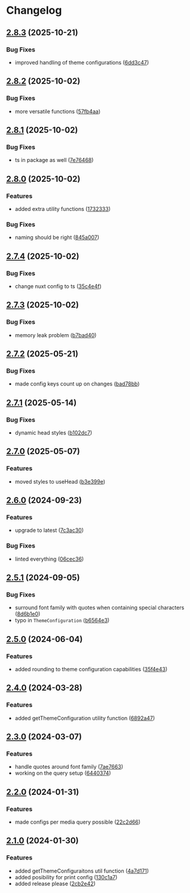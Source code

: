 # Changelog

## [2.8.3](https://github.com/limbo-works/Limbo.Nuxt.ThemeConfiguration/compare/v2.8.2...v2.8.3) (2025-10-21)


### Bug Fixes

* improved handling of theme configurations ([6dd3c47](https://github.com/limbo-works/Limbo.Nuxt.ThemeConfiguration/commit/6dd3c47080b207a71dc2c8983249ea72e9d32ea0))

## [2.8.2](https://github.com/limbo-works/Limbo.Nuxt.ThemeConfiguration/compare/v2.8.1...v2.8.2) (2025-10-02)


### Bug Fixes

* more versatile functions ([57fb4aa](https://github.com/limbo-works/Limbo.Nuxt.ThemeConfiguration/commit/57fb4aa89147150d1829066154e8ff376cb02fba))

## [2.8.1](https://github.com/limbo-works/Limbo.Nuxt.ThemeConfiguration/compare/v2.8.0...v2.8.1) (2025-10-02)


### Bug Fixes

* ts in package as well ([7e76468](https://github.com/limbo-works/Limbo.Nuxt.ThemeConfiguration/commit/7e764685db0501f72e480fa834b9d63d2df71d06))

## [2.8.0](https://github.com/limbo-works/Limbo.Nuxt.ThemeConfiguration/compare/v2.7.4...v2.8.0) (2025-10-02)


### Features

* added extra utility functions ([1732333](https://github.com/limbo-works/Limbo.Nuxt.ThemeConfiguration/commit/17323331d7d33ebcf5c90700a7e4c05cd5b69a0f))


### Bug Fixes

* naming should be right ([845a007](https://github.com/limbo-works/Limbo.Nuxt.ThemeConfiguration/commit/845a007a4c531d89d3abb09dd36cd33325b866ad))

## [2.7.4](https://github.com/limbo-works/Limbo.Nuxt.ThemeConfiguration/compare/v2.7.3...v2.7.4) (2025-10-02)


### Bug Fixes

* change nuxt config to ts ([35c4e4f](https://github.com/limbo-works/Limbo.Nuxt.ThemeConfiguration/commit/35c4e4f18a05e06a58f396c24d7e3422b6ade605))

## [2.7.3](https://github.com/limbo-works/Limbo.Nuxt.ThemeConfiguration/compare/v2.7.2...v2.7.3) (2025-10-02)


### Bug Fixes

* memory leak problem ([b7bad40](https://github.com/limbo-works/Limbo.Nuxt.ThemeConfiguration/commit/b7bad4025bd65b57feb9900adf7b4bb6855045e6))

## [2.7.2](https://github.com/limbo-works/Limbo.Nuxt.ThemeConfiguration/compare/v2.7.1...v2.7.2) (2025-05-21)


### Bug Fixes

* made config keys count up on changes ([bad78bb](https://github.com/limbo-works/Limbo.Nuxt.ThemeConfiguration/commit/bad78bbed34ec5ec1a066cea8f2d5edf08bcdc51))

## [2.7.1](https://github.com/limbo-works/Limbo.Nuxt.ThemeConfiguration/compare/v2.7.0...v2.7.1) (2025-05-14)


### Bug Fixes

* dynamic head styles ([b102dc7](https://github.com/limbo-works/Limbo.Nuxt.ThemeConfiguration/commit/b102dc7375b93b9185f8d450c9511b805469414e))

## [2.7.0](https://github.com/limbo-works/Limbo.Nuxt.ThemeConfiguration/compare/v2.6.0...v2.7.0) (2025-05-07)


### Features

* moved styles to useHead ([b3e399e](https://github.com/limbo-works/Limbo.Nuxt.ThemeConfiguration/commit/b3e399ec5fde109adfe9898b79d4eef26ce3f99e))

## [2.6.0](https://github.com/limbo-works/Limbo.Nuxt.ThemeConfiguration/compare/v2.5.1...v2.6.0) (2024-09-23)


### Features

* upgrade to latest ([7c3ac30](https://github.com/limbo-works/Limbo.Nuxt.ThemeConfiguration/commit/7c3ac304693f018d0d007cd538a3aab71b605745))


### Bug Fixes

* linted everything ([06cec36](https://github.com/limbo-works/Limbo.Nuxt.ThemeConfiguration/commit/06cec36561b9117d23e9171ce39c265463e924ce))

## [2.5.1](https://github.com/limbo-works/Limbo.Nuxt.ThemeConfiguration/compare/v2.5.0...v2.5.1) (2024-09-05)

### Bug Fixes

-   surround font family with quotes when containing special characters ([8d6b1e0](https://github.com/limbo-works/Limbo.Nuxt.ThemeConfiguration/commit/8d6b1e0c6b2dbcf60acb8f6d2018a8cb2a7af98b))
-   typo in `ThemeConfiguration` ([b6564e3](https://github.com/limbo-works/Limbo.Nuxt.ThemeConfiguration/commit/b6564e31c7b026d0e715fa496f66c676d0c808d4))

## [2.5.0](https://github.com/limbo-works/Limbo.Nuxt.ThemeConfiguration/compare/v2.4.0...v2.5.0) (2024-06-04)

### Features

-   added rounding to theme configuration capabilities ([35f4e43](https://github.com/limbo-works/Limbo.Nuxt.ThemeConfiguration/commit/35f4e43b699f12ce3d2f6f8e123aa66cc8cfc3e5))

## [2.4.0](https://github.com/limbo-works/Limbo.Nuxt.ThemeConfiguration/compare/v2.3.0...v2.4.0) (2024-03-28)

### Features

-   added getThemeConfiguration utility function ([6892a47](https://github.com/limbo-works/Limbo.Nuxt.ThemeConfiguration/commit/6892a47a889e59ec6078bb25ac4d1b71f62ab65b))

## [2.3.0](https://github.com/limbo-works/Limbo.Nuxt.ThemeConfiguration/compare/v2.2.0...v2.3.0) (2024-03-07)

### Features

-   handle quotes around font family ([7ae7663](https://github.com/limbo-works/Limbo.Nuxt.ThemeConfiguration/commit/7ae7663396323b8b666d17ab16dfbb514be7ccc3))
-   working on the query setup ([6440374](https://github.com/limbo-works/Limbo.Nuxt.ThemeConfiguration/commit/64403741e6730311be485c8d9e8b91e150819c4b))

## [2.2.0](https://github.com/limbo-works/Limbo.Nuxt.ThemeConfiguration/compare/v2.1.0...v2.2.0) (2024-01-31)

### Features

-   made configs per media query possible ([22c2d66](https://github.com/limbo-works/Limbo.Nuxt.ThemeConfiguration/commit/22c2d66a03e8139ebcacc67a4cc7ac53393d111e))

## [2.1.0](https://github.com/limbo-works/Limbo.Nuxt.ThemeConfiguration/compare/2.0.1...v2.1.0) (2024-01-30)

### Features

-   added getThemeConfiguraitons util function ([4a7d171](https://github.com/limbo-works/Limbo.Nuxt.ThemeConfiguration/commit/4a7d1715aca798b9dee3fdefb17f0aa68298608c))
-   added posibility for print config ([130c1a7](https://github.com/limbo-works/Limbo.Nuxt.ThemeConfiguration/commit/130c1a7803642b425ebc13e2dc0387e5869c90e3))
-   added release please ([2cb2e42](https://github.com/limbo-works/Limbo.Nuxt.ThemeConfiguration/commit/2cb2e429e1cac55b088e156118fc443f4a4a4dfb))

